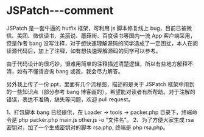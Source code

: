 # JSPatch---comment
JSPatch 是一套牛逼的 hutfix 框架，可利用 js 脚本修复线上 bug，目前已被微信、美团、微信读书、美丽说、蘑菇街、百度读书等国内一流 App 客户端采用，但是作者 bang 没写注释，对于想快速理解源码的同学造成了一定困扰，本人在阅读源代码后，加上了注释，如有想快速理解源码的同学可以参考。

由于代码设计的很巧妙，很难用简单的注释描述清楚逻辑，所以有些地方解释不清，如有不懂请咨询 bang 或我，我会尽力解答。

另外我上传了一份 ppt，里面有几个流程图，描述的是关于 JSPatch 框架中用到的一些知识点（部分参考 bang 博客画的），希望能对读者有所帮助。对于注解的错误，表达不准确，缺失等问题，欢迎 pull request。

1、打包脚本 bang 已经提供，在 Loader -> tools -> packer.php 目录下，终端命令是 php packer.php main.js other.js -o “文件名”。
2、为了方便大家生成 rsa 密钥对，加了一个生成密钥对的脚本 rsa.php, 终端是 php rsa.php。
